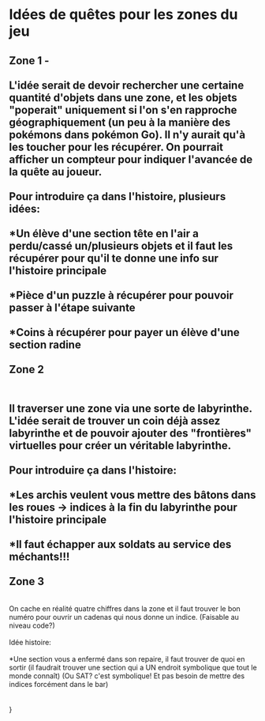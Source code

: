 Idées de quêtes pour les zones du jeu
==

Zone 1
-\
\
L\'idée serait de devoir rechercher une certaine quantité d'objets dans une zone, et les objets "poperait" uniquement si l'on s'en rapproche géographiquement (un peu à la manière des pokémons dans pokémon Go). Il n'y aurait qu'à les toucher pour les récupérer. On pourrait afficher un compteur pour indiquer l'avancée de la quête au joueur. \
\
Pour introduire ça dans l'histoire, plusieurs idées:\
\
*Un élève d'une section tête en l'air a perdu/cassé un/plusieurs objets et il faut les récupérer pour qu'il te donne une info sur l'histoire principale\
\
*Pièce d'un puzzle à récupérer pour pouvoir passer à l'étape suivante\
\
*Coins à récupérer pour payer un élève d'une section radine\
\
Zone 2
-
\
Il traverser une zone via une sorte de labyrinthe. L'idée serait de trouver un coin déjà assez labyrinthe et de pouvoir ajouter des "frontières" virtuelles pour créer un véritable labyrinthe.\
\
Pour introduire ça dans l'histoire:\
\
*Les archis veulent vous mettre des bâtons dans les roues -> indices à la fin du labyrinthe pour l'histoire principale\
\
*Il faut échapper aux soldats au service des méchants!!!\
\
Zone 3
-
\
On cache en réalité quatre chiffres dans la zone et il faut trouver le bon numéro pour ouvrir un cadenas qui nous donne un indice. (Faisable au niveau code?)\
\
Idée histoire:\
\
*Une section vous a enfermé dans son repaire, il faut trouver de quoi en sortir (il faudrait trouver une section qui a UN endroit symbolique que tout le monde connaît) (Ou SAT? c'est symbolique! Et pas besoin de mettre des indices forcément dans le bar)\
\
\
}
